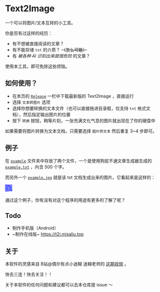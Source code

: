 # Text2Image
一个可以将图片/文本互转的小工具。

你是否有过这样的经历：

- 有不想被直接阅读的文章？
- 有不能存储 `txt` 的介质？ ~~（怎么可能）~~ 
- 有 *被各种 AI 识别出来就很危险* 的文章？

使用本工具，即可免除这些烦恼。

## 如何使用？

- 在本页的 [`Release`](https://github.com/MisaLiu/Text2Image/releases) 一栏中下载最新版的 Text2Image ，直接运行
- 选择 `文本转图片` 选项
- 选择你想要转换的文本文件（也可以直接拖进目录框，仅支持 `txt` 格式文档），然后指定输出图片的位置
- 按下 `转换` 按钮，稍等片刻，一张充满文化气息的图片就出现在了你的硬盘中

如果需要将图片转换为文本文档，只需要选择 `图片转文本` 然后重复 3~4 步即可。

## 例子

在 [`example`](https://github.com/MisaLiu/Text2Image/tree/main/example) 文件夹中存放了两个文件，一个是使用狗屁不通文章生成器生成的 [`example.txt`](https://github.com/MisaLiu/Text2Image/blob/main/example/example.txt) ，内含 500 个字。

而另外一个 [`example.jpg`](https://github.com/MisaLiu/Text2Image/blob/main/example/example.jpg) 就是该 txt 文档生成出来的图片。它看起来是这样的：

![例子](https://raw.githubusercontent.com/MisaLiu/Text2Image/main/example/example.jpg)

通过这个例子，你有没有对这个程序的用途有更多的了解了呢？

## Todo

- 制作手机版（Android）
- ~制作在线版~ https://t2i.misaliu.top

## 关于

本软件的灵感来自 B站@偶尔有点小迷糊 迷糊老师的 [这期视频](https://www.bilibili.com/video/BV1Ai4y1V7rg) 。

快去三连！快去关注！！

关于本软件的任何问题和建议都可以去本仓库提 issue ～
